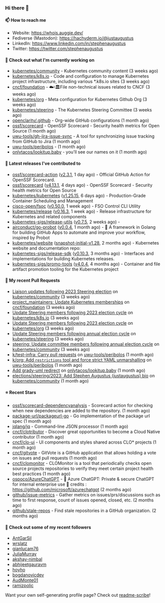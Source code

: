 ### Hi there 👋

#### 📫 How to reach me

- Website: https://whois.auggie.dev/
- Fediverse (Mastodon): https://hachyderm.io/@justaugustus
- LinkedIn: https://www.linkedin.com/in/stephenaugustus
- Twitter: https://twitter.com/stephenaugustus

#### 👷 Check out what I'm currently working on

- [kubernetes/community](https://github.com/kubernetes/community) - Kubernetes community content (3 weeks ago)
- [kubernetes/k8s.io](https://github.com/kubernetes/k8s.io) - Code and configuration to manage Kubernetes project infrastructure, including various *.k8s.io sites (3 weeks ago)
- [cncf/foundation](https://github.com/cncf/foundation) - ☁️♮🏛File non-technical issues related to CNCF (3 weeks ago)
- [kubernetes/org](https://github.com/kubernetes/org) - Meta configuration for Kubernetes Github Org (3 weeks ago)
- [kubernetes/steering](https://github.com/kubernetes/steering) - The Kubernetes Steering Committee (3 weeks ago)
- [openclarity/.github](https://github.com/openclarity/.github) - Org-wide GitHub configurations (1 month ago)
- [ossf/scorecard](https://github.com/ossf/scorecard) - OpenSSF Scorecard - Security health metrics for Open Source (1 month ago)
- [uwu-tools/gh-jira-issue-sync](https://github.com/uwu-tools/gh-jira-issue-sync) - A tool for synchronizing issue tracking from GitHub to Jira (1 month ago)
- [uwu-tools/peribolos](https://github.com/uwu-tools/peribolos) -  (1 month ago)
- [onlytacos/lookitup.baby](https://github.com/onlytacos/lookitup.baby) - you&#39;ll see our names on it (1 month ago)

#### 🔭 Latest releases I've contributed to

- [ossf/scorecard-action](https://github.com/ossf/scorecard-action) ([v2.3.1](https://github.com/ossf/scorecard-action/releases/tag/v2.3.1), 1 day ago) - Official GitHub Action for OpenSSF Scorecard.
- [ossf/scorecard](https://github.com/ossf/scorecard) ([v4.13.1](https://github.com/ossf/scorecard/releases/tag/v4.13.1), 4 days ago) - OpenSSF Scorecard - Security health metrics for Open Source
- [kubernetes/kubernetes](https://github.com/kubernetes/kubernetes) ([v1.25.15](https://github.com/kubernetes/kubernetes/releases/tag/v1.25.15), 6 days ago) - Production-Grade Container Scheduling and Management
- [cisco-open/fsoc](https://github.com/cisco-open/fsoc) ([v0.50.0](https://github.com/cisco-open/fsoc/releases/tag/v0.50.0), 1 week ago) - FSO Control CLI Utility
- [kubernetes/release](https://github.com/kubernetes/release) ([v0.16.3](https://github.com/kubernetes/release/releases/tag/v0.16.3), 1 week ago) - Release infrastructure for Kubernetes and related components
- [kubernetes-sigs/release-utils](https://github.com/kubernetes-sigs/release-utils) ([v0.7.5](https://github.com/kubernetes-sigs/release-utils/releases/tag/v0.7.5), 2 weeks ago) - 
- [airconduct/go-probot](https://github.com/airconduct/go-probot) ([v0.0.4](https://github.com/airconduct/go-probot/releases/tag/v0.0.4), 1 month ago) - 🤖 A framework in Golang for building GitHub Apps to automate and improve your workflow, inspired by Probot
- [kubernetes/website](https://github.com/kubernetes/website) ([snapshot-initial-v1.28](https://github.com/kubernetes/website/releases/tag/snapshot-initial-v1.28), 2 months ago) - Kubernetes website and documentation repo: 
- [kubernetes-sigs/release-sdk](https://github.com/kubernetes-sigs/release-sdk) ([v0.10.3](https://github.com/kubernetes-sigs/release-sdk/releases/tag/v0.10.3), 3 months ago) - Interfaces and implementations for building Kubernetes releases.
- [kubernetes-sigs/promo-tools](https://github.com/kubernetes-sigs/promo-tools) ([v4.0.4](https://github.com/kubernetes-sigs/promo-tools/releases/tag/v4.0.4), 4 months ago) - Container and file artifact promotion tooling for the Kubernetes project

#### 🔨 My recent Pull Requests

- [Liaison updates following 2023 Steering election](https://github.com/kubernetes/community/pull/7560) on [kubernetes/community](https://github.com/kubernetes/community) (3 weeks ago)
- [project_maintainers: Update Kubernetes memberships](https://github.com/cncf/foundation/pull/643) on [cncf/foundation](https://github.com/cncf/foundation) (3 weeks ago)
- [Update Steering members following 2023 election cycle](https://github.com/kubernetes/k8s.io/pull/5918) on [kubernetes/k8s.io](https://github.com/kubernetes/k8s.io) (3 weeks ago)
- [Update Steering members following 2023 election cycle](https://github.com/kubernetes/org/pull/4497) on [kubernetes/org](https://github.com/kubernetes/org) (3 weeks ago)
- [Update Steering members following annual election cycle](https://github.com/kubernetes/steering/pull/274) on [kubernetes/steering](https://github.com/kubernetes/steering) (3 weeks ago)
- [steering: Update committee members following annual election cycle](https://github.com/kubernetes/community/pull/7558) on [kubernetes/community](https://github.com/kubernetes/community) (3 weeks ago)
- [k/test-infra: Carry pull requests](https://github.com/uwu-tools/peribolos/pull/258) on [uwu-tools/peribolos](https://github.com/uwu-tools/peribolos) (1 month ago)
- [k/org: Add `restrictions` tool and force strict YAML unmarshalling](https://github.com/uwu-tools/peribolos/pull/257) on [uwu-tools/peribolos](https://github.com/uwu-tools/peribolos) (1 month ago)
- [Add grady-uml redirect](https://github.com/onlytacos/lookitup.baby/pull/10) on [onlytacos/lookitup.baby](https://github.com/onlytacos/lookitup.baby) (1 month ago)
- [elections/steering/2023: Add Stephen Augustus (justaugustus) bio](https://github.com/kubernetes/community/pull/7505) on [kubernetes/community](https://github.com/kubernetes/community) (1 month ago)

#### ⭐ Recent Stars

- [ossf/scorecard-dependencyanalysis](https://github.com/ossf/scorecard-dependencyanalysis) - Scorecard action for checking when new dependencies are added to the repository.  (1 month ago)
- [package-url/packageurl-go](https://github.com/package-url/packageurl-go) - Go implementation of the package url spec (1 month ago)
- [jqlang/jq](https://github.com/jqlang/jq) - Command-line JSON processor (1 month ago)
- [cncf/clotributor](https://github.com/cncf/clotributor) - Discover great opportunities to become a Cloud Native contributor (1 month ago)
- [cncf/clo-ui](https://github.com/cncf/clo-ui) - UI components and styles shared across CLO* projects (1 month ago)
- [cncf/gitvote](https://github.com/cncf/gitvote) - GitVote is a GitHub application that allows holding a vote on issues and pull requests (1 month ago)
- [cncf/clomonitor](https://github.com/cncf/clomonitor) - CLOMonitor is a tool that periodically checks open source projects repositories to verify they meet certain project health best practices (1 month ago)
- [ospoco/AzureChatGPT](https://github.com/ospoco/AzureChatGPT) -  🤖 Azure ChatGPT: Private &amp; secure ChatGPT for internal enterprise use 💼 credits : https://github.com/microsoft/azurechatgpt (2 months ago)
- [github/issue-metrics](https://github.com/github/issue-metrics) - Gather metrics on issues/prs/discussions such as time to first response, count of issues opened, closed, etc. (2 months ago)
- [github/stale-repos](https://github.com/github/stale-repos) - Find stale repositories in a GitHub organization. (2 months ago)

#### 👯 Check out some of my recent followers

- [AntGarSil](https://github.com/AntGarSil)
- [wrslatz](https://github.com/wrslatz)
- [gianlucam76](https://github.com/gianlucam76)
- [JuliaMurray](https://github.com/JuliaMurray)
- [akshay-nimbal](https://github.com/akshay-nimbal)
- [abhijeetgauravm](https://github.com/abhijeetgauravm)
- [hoyho](https://github.com/hoyho)
- [bogdanovicdev](https://github.com/bogdanovicdev)
- [AudMonte01](https://github.com/AudMonte01)
- [ramizpolic](https://github.com/ramizpolic)

Want your own self-generating profile page? Check out [readme-scribe](https://github.com/muesli/readme-scribe)!
